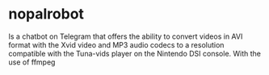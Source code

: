 # nopalrobot
Is a chatbot on Telegram that offers the ability to convert videos in AVI format with the Xvid video and MP3 audio codecs to a resolution compatible with the Tuna-vids player on the Nintendo DSI console. With the use of ffmpeg
